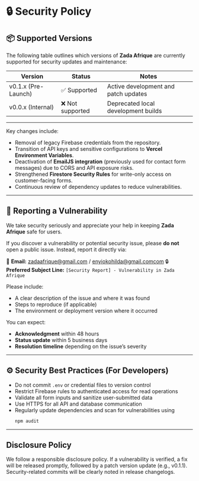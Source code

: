 # 🔒 Security Policy

## 📦 Supported Versions

The following table outlines which versions of **Zada Afrique** are currently supported for security updates and maintenance:

| Version           | Status             | Notes |
|-------------------|--------------------|--------|
| v0.1.x (Pre-Launch) | ✅ Supported        | Active development and patch updates |
| v0.0.x (Internal)   | ❌ Not supported    | Deprecated local development builds |

---

Key changes include:
- Removal of legacy Firebase credentials from the repository.
- Transition of API keys and sensitive configurations to **Vercel Environment Variables**.
- Deactivation of **EmailJS integration** (previously used for contact form messages) due to CORS and API exposure risks.
- Strengthened **Firestore Security Rules** for write-only access on customer-facing forms.
- Continuous review of dependency updates to reduce vulnerabilities.

---

## 🧩 Reporting a Vulnerability

We take security seriously and appreciate your help in keeping **Zada Afrique** safe for users.

If you discover a vulnerability or potential security issue, please **do not** open a public issue. Instead, report it directly via:

📧 **Email:** zadaafrique@gmail.com  / enyiokohilda@gmail.comcom 
🔒 **Preferred Subject Line:** `[Security Report] - Vulnerability in Zada Afrique`

Please include:
- A clear description of the issue and where it was found  
- Steps to reproduce (if applicable)  
- The environment or deployment version where it occurred  

You can expect:
- **Acknowledgment** within 48 hours  
- **Status update** within 5 business days  
- **Resolution timeline** depending on the issue’s severity  

---

## ⚙️ Security Best Practices (For Developers)

- Do not commit `.env` or credential files to version control  
- Restrict Firebase rules to authenticated access for read operations  
- Validate all form inputs and sanitize user-submitted data  
- Use HTTPS for all API and database communication  
- Regularly update dependencies and scan for vulnerabilities using  
  ```bash
  npm audit

---

## Disclosure Policy

We follow a responsible disclosure policy.
If a vulnerability is verified, a fix will be released promptly, followed by a patch version update (e.g., v0.1.1).
Security-related commits will be clearly noted in release changelogs.
